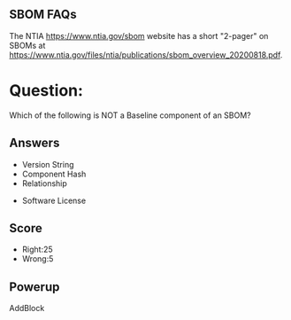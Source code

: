 ## SBOM FAQs
The NTIA https://www.ntia.gov/sbom website
has a short "2-pager" on SBOMs at
https://www.ntia.gov/files/ntia/publications/sbom_overview_20200818.pdf.


# Question:
Which of the following is
NOT a Baseline component of an SBOM?

## Answers
- Version String
- Component Hash
- Relationship
* Software License

## Score
- Right:25
- Wrong:5

## Powerup
AddBlock

